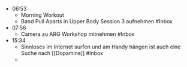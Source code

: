- 06:53
	- Morning Workout
	- Band Pull Aparts in Upper Body Session 3 aufnehmen #Inbox
- 07:56
	- Camera zu ARG Workshop mitnehmen #Inbox
- 15:34
	- Sinnloses im Internet surfen und am Handy hängen ist auch eine Suche nach [[Dopamine]] #Inbox
	-